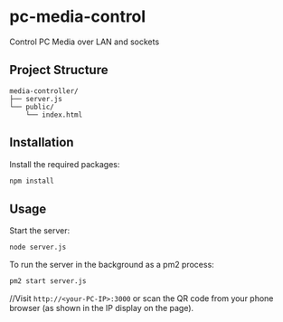 # pc-media-control
Control PC Media over LAN and sockets
## Project Structure

```
media-controller/
├── server.js
└── public/
    └── index.html
```

## Installation

Install the required packages:

```bash
npm install
```

## Usage

Start the server:

```bash
node server.js
```

To run the server in the background as a pm2 process:

```bash
pm2 start server.js
```

//Visit `http://<your-PC-IP>:3000` or scan the QR code from your phone browser (as shown in the IP display on the page).

